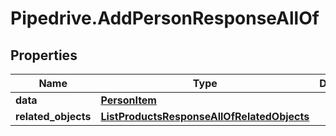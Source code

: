 # Pipedrive.AddPersonResponseAllOf

## Properties

Name | Type | Description | Notes
------------ | ------------- | ------------- | -------------
**data** | [**PersonItem**](PersonItem.md) |  | [optional] 
**related_objects** | [**ListProductsResponseAllOfRelatedObjects**](ListProductsResponseAllOfRelatedObjects.md) |  | [optional] 


